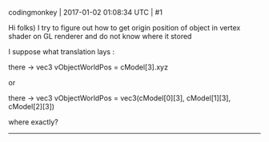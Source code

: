 codingmonkey | 2017-01-02 01:08:34 UTC | #1

Hi folks)
I try to figure out how to get origin position of object in vertex shader on GL renderer
and do not know where it stored

I suppose what translation lays :

there -> vec3 vObjectWorldPos = cModel[3].xyz
        
or

there -> vec3 vObjectWorldPos = vec3(cModel[0][3], cModel[1][3], cModel[2][3])

where exactly?

-------------------------

